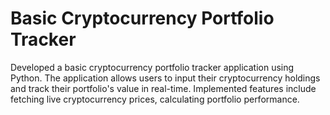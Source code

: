 # Basic Cryptocurrency Portfolio Tracker
Developed a basic cryptocurrency portfolio tracker application using Python.
The application allows users to input their cryptocurrency holdings and track their portfolio's value in real-time. Implemented features include fetching live cryptocurrency prices, calculating portfolio performance.
